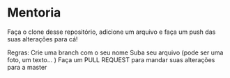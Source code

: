 # Mentoria

Faça o clone desse repositório, adicione um arquivo e faça um push das suas alterações para cá!

Regras: 
Crie uma branch com o seu nome 
Suba seu arquivo (pode ser uma foto, um texto... ) 
Faça um PULL REQUEST para mandar suas alterações para a master 

